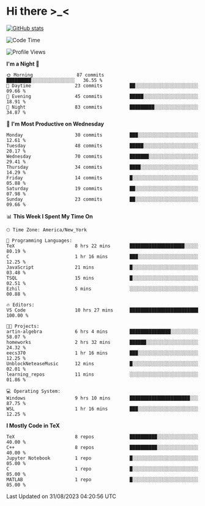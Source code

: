 # Hi there \>_<

[![GitHub stats](https://github-readme-stats.vercel.app/api?username=ARessegetesStery&show_icons=true&theme=transparent)](https://github.com/anuraghazra/github-readme-stats)

<!--START_SECTION:waka-->
![Code Time](http://img.shields.io/badge/Code%20Time-270%20hrs%2055%20mins-blue)

![Profile Views](http://img.shields.io/badge/Profile%20Views-3-blue)

**I'm a Night 🦉** 

```text
🌞 Morning                87 commits          █████████░░░░░░░░░░░░░░░░   36.55 % 
🌆 Daytime                23 commits          ██░░░░░░░░░░░░░░░░░░░░░░░   09.66 % 
🌃 Evening                45 commits          █████░░░░░░░░░░░░░░░░░░░░   18.91 % 
🌙 Night                  83 commits          █████████░░░░░░░░░░░░░░░░   34.87 % 
```
📅 **I'm Most Productive on Wednesday** 

```text
Monday                   30 commits          ███░░░░░░░░░░░░░░░░░░░░░░   12.61 % 
Tuesday                  48 commits          █████░░░░░░░░░░░░░░░░░░░░   20.17 % 
Wednesday                70 commits          ███████░░░░░░░░░░░░░░░░░░   29.41 % 
Thursday                 34 commits          ████░░░░░░░░░░░░░░░░░░░░░   14.29 % 
Friday                   14 commits          █░░░░░░░░░░░░░░░░░░░░░░░░   05.88 % 
Saturday                 19 commits          ██░░░░░░░░░░░░░░░░░░░░░░░   07.98 % 
Sunday                   23 commits          ██░░░░░░░░░░░░░░░░░░░░░░░   09.66 % 
```


📊 **This Week I Spent My Time On** 

```text
🕑︎ Time Zone: America/New_York

💬 Programming Languages: 
TeX                      8 hrs 22 mins       ████████████████████░░░░░   80.19 % 
C                        1 hr 16 mins        ███░░░░░░░░░░░░░░░░░░░░░░   12.25 % 
JavaScript               21 mins             █░░░░░░░░░░░░░░░░░░░░░░░░   03.48 % 
TSQL                     15 mins             █░░░░░░░░░░░░░░░░░░░░░░░░   02.51 % 
Ezhil                    5 mins              ░░░░░░░░░░░░░░░░░░░░░░░░░   00.88 % 

🔥 Editors: 
VS Code                  10 hrs 27 mins      █████████████████████████   100.00 % 

🐱‍💻 Projects: 
artin-algebra            6 hrs 4 mins        ███████████████░░░░░░░░░░   58.07 % 
homeworks                2 hrs 32 mins       ██████░░░░░░░░░░░░░░░░░░░   24.32 % 
eecs370                  1 hr 16 mins        ███░░░░░░░░░░░░░░░░░░░░░░   12.25 % 
UnblockNeteaseMusic      12 mins             █░░░░░░░░░░░░░░░░░░░░░░░░   02.01 % 
learning_repos           11 mins             ░░░░░░░░░░░░░░░░░░░░░░░░░   01.86 % 

💻 Operating System: 
Windows                  9 hrs 10 mins       ██████████████████████░░░   87.75 % 
WSL                      1 hr 16 mins        ███░░░░░░░░░░░░░░░░░░░░░░   12.25 % 
```

**I Mostly Code in TeX** 

```text
TeX                      8 repos             ██████████░░░░░░░░░░░░░░░   40.00 % 
C++                      8 repos             ██████████░░░░░░░░░░░░░░░   40.00 % 
Jupyter Notebook         1 repo              █░░░░░░░░░░░░░░░░░░░░░░░░   05.00 % 
C                        1 repo              █░░░░░░░░░░░░░░░░░░░░░░░░   05.00 % 
MATLAB                   1 repo              █░░░░░░░░░░░░░░░░░░░░░░░░   05.00 % 
```




 Last Updated on 31/08/2023 04:20:56 UTC
<!--END_SECTION:waka-->
